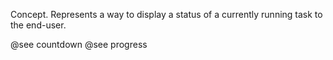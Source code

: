 Concept. Represents a way to display a status of a currently running task to the end-user.

@see countdown
@see progress
